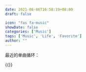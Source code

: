 ```yaml
---
date: 2021-06-06T16:58:19+08:00
draft: false

icon: "fas fa-music"
showDate: false
categories: ['Music']
tags: ['Music', 'Life', 'Favorite']
author: ""
---
```

最近的单曲循环：   

{{<aplayer server="netease" type="song" id="1385165831">}}

